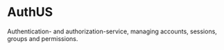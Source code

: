 # AuthUS 

Authentication- and authorization-service, managing accounts, sessions, groups and permissions.

